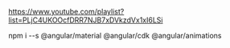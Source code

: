 https://www.youtube.com/playlist?list=PLjC4UKOOcfDRR7NJB7xDVkzdVx1xI6LSi

npm i --s @angular/material @angular/cdk @angular/animations 